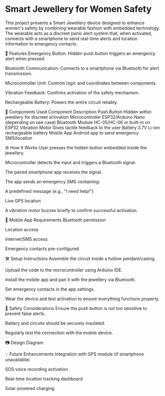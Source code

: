 # Smart Jewellery for Women Safety

This project presents a Smart Jewellery device designed to enhance women's safety by combining wearable fashion with embedded technology. The wearable acts as a discreet panic alert system that, when activated, connects with a smartphone to send real-time alerts and location information to emergency contacts.



🎯 Features
Emergency Button: Hidden push button triggers an emergency alert when pressed.

Bluetooth Communication: Connects to a smartphone via Bluetooth for alert transmission.

Microcontroller Unit: Controls logic and coordinates between components.

Vibration Feedback: Confirms activation of the safety mechanism.

Rechargeable Battery: Powers the entire circuit reliably.

🧩 Components Used
Component	Description
Push Button	Hidden within jewellery for discreet activation
Microcontroller	ESP32/Arduino Nano (depending on use case)
Bluetooth Module	HC-05/HC-06 or built-in on ESP32
Vibration Motor	Gives tactile feedback to the user
Battery	3.7V Li-ion rechargeable battery
Mobile App	Android app to send emergency SMS/location

⚙️ How It Works
User presses the hidden button embedded inside the jewellery.

Microcontroller detects the input and triggers a Bluetooth signal.

The paired smartphone app receives the signal.

The app sends an emergency SMS containing:

A predefined message (e.g., "I need help!")

Live GPS location

A vibration motor buzzes briefly to confirm successful activation.

📱 Mobile App Requirements
Bluetooth permission

Location access

Internet/SMS access

Emergency contacts pre-configured

🛠 Setup Instructions
Assemble the circuit inside a hollow pendant/casing.

Upload the code to the microcontroller using Arduino IDE.

Install the mobile app and pair it with the jewellery via Bluetooth.

Set emergency contacts in the app settings.

Wear the device and test activation to ensure everything functions properly.

🔐 Safety Considerations
Ensure the push button is not too sensitive to prevent false alerts.

Battery and circuits should be securely insulated.

Regularly test the connection with the mobile device.

📷 Design Diagram

💡 Future Enhancements
Integration with GPS module (if smartphone unavailable)

SOS voice recording activation

Real-time location tracking dashboard

Solar-powered charging

